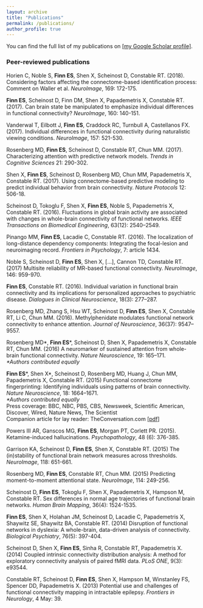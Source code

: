 ```yaml
---
layout: archive
title: "Publications"
permalink: /publications/
author_profile: true
---
```


You can find the full list of my publications on [[my Google Scholar profile]](https://scholar.google.com/citations?user=95oJGacAAAAJ&hl=en&oi=ao).

### Peer-reviewed publications

Horien C, Noble S, **Finn ES**, Shen X, Scheinost D, Constable RT. (2018). Considering factors affecting the connectome-based identification process: Comment on Waller et al. *NeuroImage*, 169: 172-175.

**Finn ES**, Scheinost D, Finn DM, Shen X, Papademetris X, Constable RT. (2017). Can brain state be manipulated to emphasize individual differences in functional connectivity? *NeuroImage*, 160: 140-151.

Vanderwal T, Eilbott J, **Finn ES**, Craddock RC, Turnbull A, Castellanos FX. (2017).
Individual differences in functional connectivity during naturalistic viewing conditions. *NeuroImage*, 157: 521-530.

Rosenberg MD, **Finn ES**, Scheinost D, Constable RT, Chun MM. (2017). Characterizing attention with predictive network models. *Trends in Cognitive Sciences* 21: 290-302.

Shen X, **Finn ES**, Scheinost D, Rosenberg MD, Chun MM, Papademetris X, Constable RT. (2017). Using connectome-based predictive modeling to predict individual behavior from brain connectivity. *Nature Protocols* 12: 506-18.

Scheinost D, Tokoglu F, Shen X, **Finn ES**, Noble S, Papademetris X, Constable RT. (2016). Fluctuations in global brain activity are associated with changes in whole-brain connectivity of functional networks. *IEEE Transactions on Biomedical Engineering*, 63(12): 2540–2549.

Pinango MM, **Finn ES**, Lacadie C, Constable RT. (2016). The localization of long-distance dependency components: Integrating the focal-lesion and neuroimaging record. *Frontiers in Psychology*, 7: article 1434.

Noble S, Scheinost D, **Finn ES**, Shen X, […], Cannon TD, Constable RT. (2017) Multisite reliability of MR-based functional connectivity. *NeuroImage*, 146: 959-970.

**Finn ES**, Constable RT. (2016). Individual variation in functional brain connectivity and its implications for personalized approaches to psychiatric disease. *Dialogues in Clinical Neuroscience*, 18(3): 277–287.

Rosenberg MD, Zhang S, Hsu WT, Scheinost D, **Finn ES**, Shen X, Constable RT, Li C, Chun MM. (2016). Methylphenidate modulates functional network connectivity to enhance attention. *Journal of Neuroscience*, 36(37): 9547–9557.

Rosenberg MD\*, **Finn ES**\*, Scheinost D, Shen X, Papademetris X, Constable RT, Chun MM. (2016) A neuromarker of sustained attention from whole-brain functional connectivity. *Nature Neuroscience*, 19: 165–171.<br/>*\*Authors contributed equally*

**Finn ES**\*, Shen X\*, Scheinost D, Rosenberg MD, Huang J, Chun MM, Papademetris X, Constable RT. (2015) Functional connectome fingerprinting: Identifying individuals using patterns of brain connectivity. *Nature Neuroscience*, 18: 1664–1671.<br/>*\*Authors contributed equally*<br/>Press coverage: BBC, NBC, PBS, CBS, Newsweek, Scientific American, Discover, Wired, Nature News, The Scientist<br/>Companion article for lay reader: TheConversation.com [[pdf]](https://esfinn.github.io/files/nn.4135.pdf)

Powers III AR, Ganscos MG, **Finn ES**, Morgan PT, Corlett PR. (2015). Ketamine-induced hallucinations. *Psychopathology*, 48 (6): 376-385.

Garrison KA, Scheinost D, **Finn ES**, Shen X, Constable RT. (2015) The (in)stability of functional brain network measures across thresholds. *NeuroImage*, 118: 651-661.

Rosenberg MD, **Finn ES**, Constable RT, Chun MM. (2015) Predicting moment-to-moment attentional state. *NeuroImage*, 114: 249-256.

Scheinost D, **Finn ES**, Tokoglu F, Shen X, Papademetris X, Hampson M, Constable RT. Sex differences in normal age trajectories of functional brain networks. *Human Brain Mapping*, 36(4): 1524-1535.

**Finn ES**, Shen X, Holahan JM, Scheinost D, Lacadie C, Papademetris X, Shaywitz SE, Shaywitz BA, Constable RT. (2014) Disruption of functional networks in dyslexia: A whole-brain, data-driven analysis of connectivity. *Biological Psychiatry*, 76(5): 397-404.

Scheinost D, Shen X, **Finn ES**, Sinha R, Constable RT, Papademetris X. (2014) Coupled intrinsic connectivity distribution analysis: A method for exploratory connectivity analysis of paired fMRI data. *PLoS ONE*, 9(3): e93544.

Constable RT, Scheinost D, **Finn ES**, Shen X, Hampson M, Winstanley FS, Spencer DD, Papademetris X. (2013) Potential use and challenges of functional connectivity mapping in intractable epilepsy. *Frontiers in Neurology*, 4 May: 39.
